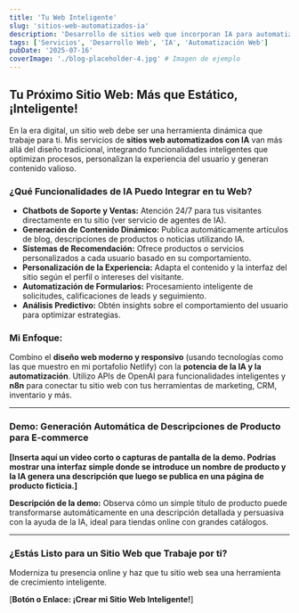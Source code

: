 ```yaml
---
title: 'Tu Web Inteligente'
slug: 'sitios-web-automatizados-ia'
description: 'Desarrollo de sitios web que incorporan IA para automatizar tareas, personalizar la experiencia del usuario y generar contenido dinámico.'
tags: ['Servicios', 'Desarrollo Web', 'IA', 'Automatización Web']
pubDate: '2025-07-16'
coverImage: './blog-placeholder-4.jpg' # Imagen de ejemplo
---
```


## Tu Próximo Sitio Web: Más que Estático, ¡Inteligente!

En la era digital, un sitio web debe ser una herramienta dinámica que trabaje para ti. Mis servicios de **sitios web automatizados con IA** van más allá del diseño tradicional, integrando funcionalidades inteligentes que optimizan procesos, personalizan la experiencia del usuario y generan contenido valioso.

### ¿Qué Funcionalidades de IA Puedo Integrar en tu Web?

- **Chatbots de Soporte y Ventas:** Atención 24/7 para tus visitantes directamente en tu sitio (ver servicio de agentes de IA).
- **Generación de Contenido Dinámico:** Publica automáticamente artículos de blog, descripciones de productos o noticias utilizando IA.
- **Sistemas de Recomendación:** Ofrece productos o servicios personalizados a cada usuario basado en su comportamiento.
- **Personalización de la Experiencia:** Adapta el contenido y la interfaz del sitio según el perfil o intereses del visitante.
- **Automatización de Formularios:** Procesamiento inteligente de solicitudes, calificaciones de leads y seguimiento.
- **Análisis Predictivo:** Obtén insights sobre el comportamiento del usuario para optimizar estrategias.

### Mi Enfoque:

Combino el **diseño web moderno y responsivo** (usando tecnologías como las que muestro en mi portafolio Netlify) con la **potencia de la IA y la automatización**. Utilizo APIs de OpenAI para funcionalidades inteligentes y **n8n** para conectar tu sitio web con tus herramientas de marketing, CRM, inventario y más.

---

### **Demo: Generación Automática de Descripciones de Producto para E-commerce**

**[Inserta aquí un video corto o capturas de pantalla de la demo. Podrías mostrar una interfaz simple donde se introduce un nombre de producto y la IA genera una descripción que luego se publica en una página de producto ficticia.]**

**Descripción de la demo:** Observa cómo un simple título de producto puede transformarse automáticamente en una descripción detallada y persuasiva con la ayuda de la IA, ideal para tiendas online con grandes catálogos.

---

### ¿Estás Listo para un Sitio Web que Trabaje por ti?

Moderniza tu presencia online y haz que tu sitio web sea una herramienta de crecimiento inteligente.

[**Botón o Enlace: ¡Crear mi Sitio Web Inteligente!**]
